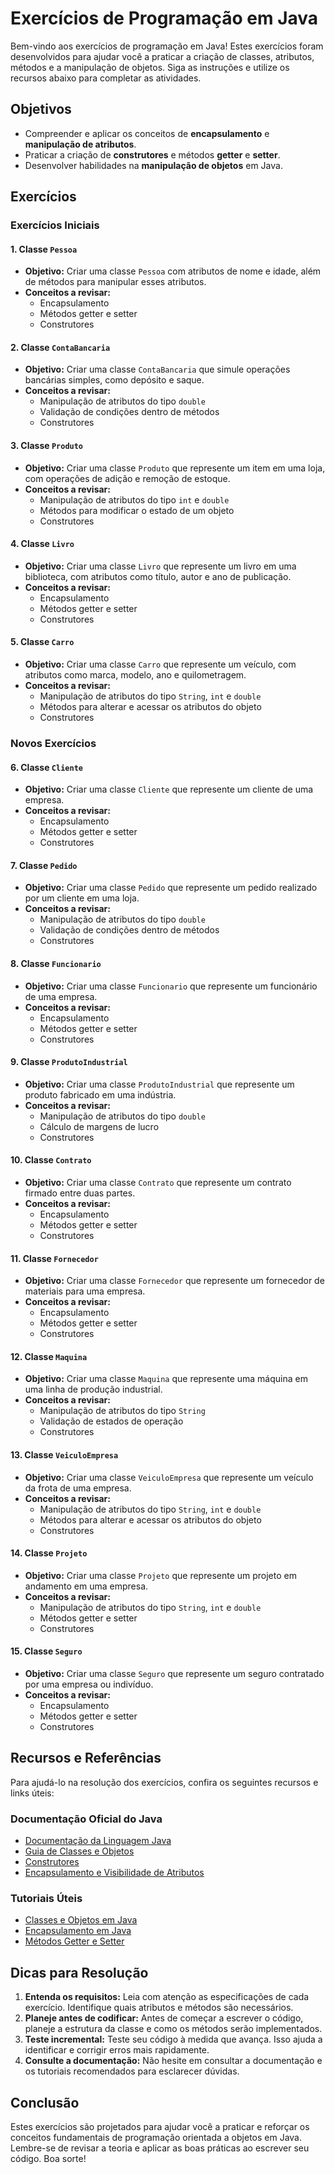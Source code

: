 # Exercícios de Programação em Java

Bem-vindo aos exercícios de programação em Java! Estes exercícios foram desenvolvidos para ajudar você a praticar a criação de classes, atributos, métodos e a manipulação de objetos. Siga as instruções e utilize os recursos abaixo para completar as atividades.

## Objetivos

- Compreender e aplicar os conceitos de **encapsulamento** e **manipulação de atributos**.
- Praticar a criação de **construtores** e métodos **getter** e **setter**.
- Desenvolver habilidades na **manipulação de objetos** em Java.

## Exercícios

### Exercícios Iniciais

#### 1. Classe `Pessoa`
- **Objetivo:** Criar uma classe `Pessoa` com atributos de nome e idade, além de métodos para manipular esses atributos.
- **Conceitos a revisar:**
  - Encapsulamento
  - Métodos getter e setter
  - Construtores

#### 2. Classe `ContaBancaria`
- **Objetivo:** Criar uma classe `ContaBancaria` que simule operações bancárias simples, como depósito e saque.
- **Conceitos a revisar:**
  - Manipulação de atributos do tipo `double`
  - Validação de condições dentro de métodos
  - Construtores

#### 3. Classe `Produto`
- **Objetivo:** Criar uma classe `Produto` que represente um item em uma loja, com operações de adição e remoção de estoque.
- **Conceitos a revisar:**
  - Manipulação de atributos do tipo `int` e `double`
  - Métodos para modificar o estado de um objeto
  - Construtores

#### 4. Classe `Livro`
- **Objetivo:** Criar uma classe `Livro` que represente um livro em uma biblioteca, com atributos como título, autor e ano de publicação.
- **Conceitos a revisar:**
  - Encapsulamento
  - Métodos getter e setter
  - Construtores

#### 5. Classe `Carro`
- **Objetivo:** Criar uma classe `Carro` que represente um veículo, com atributos como marca, modelo, ano e quilometragem.
- **Conceitos a revisar:**
  - Manipulação de atributos do tipo `String`, `int` e `double`
  - Métodos para alterar e acessar os atributos do objeto
  - Construtores

### Novos Exercícios

#### 6. Classe `Cliente`
- **Objetivo:** Criar uma classe `Cliente` que represente um cliente de uma empresa.
- **Conceitos a revisar:**
  - Encapsulamento
  - Métodos getter e setter
  - Construtores

#### 7. Classe `Pedido`
- **Objetivo:** Criar uma classe `Pedido` que represente um pedido realizado por um cliente em uma loja.
- **Conceitos a revisar:**
  - Manipulação de atributos do tipo `double`
  - Validação de condições dentro de métodos
  - Construtores

#### 8. Classe `Funcionario`
- **Objetivo:** Criar uma classe `Funcionario` que represente um funcionário de uma empresa.
- **Conceitos a revisar:**
  - Encapsulamento
  - Métodos getter e setter
  - Construtores

#### 9. Classe `ProdutoIndustrial`
- **Objetivo:** Criar uma classe `ProdutoIndustrial` que represente um produto fabricado em uma indústria.
- **Conceitos a revisar:**
  - Manipulação de atributos do tipo `double`
  - Cálculo de margens de lucro
  - Construtores

#### 10. Classe `Contrato`
- **Objetivo:** Criar uma classe `Contrato` que represente um contrato firmado entre duas partes.
- **Conceitos a revisar:**
  - Encapsulamento
  - Métodos getter e setter
  - Construtores

#### 11. Classe `Fornecedor`
- **Objetivo:** Criar uma classe `Fornecedor` que represente um fornecedor de materiais para uma empresa.
- **Conceitos a revisar:**
  - Encapsulamento
  - Métodos getter e setter
  - Construtores

#### 12. Classe `Maquina`
- **Objetivo:** Criar uma classe `Maquina` que represente uma máquina em uma linha de produção industrial.
- **Conceitos a revisar:**
  - Manipulação de atributos do tipo `String`
  - Validação de estados de operação
  - Construtores

#### 13. Classe `VeiculoEmpresa`
- **Objetivo:** Criar uma classe `VeiculoEmpresa` que represente um veículo da frota de uma empresa.
- **Conceitos a revisar:**
  - Manipulação de atributos do tipo `String`, `int` e `double`
  - Métodos para alterar e acessar os atributos do objeto
  - Construtores

#### 14. Classe `Projeto`
- **Objetivo:** Criar uma classe `Projeto` que represente um projeto em andamento em uma empresa.
- **Conceitos a revisar:**
  - Manipulação de atributos do tipo `String`, `int` e `double`
  - Métodos getter e setter
  - Construtores

#### 15. Classe `Seguro`
- **Objetivo:** Criar uma classe `Seguro` que represente um seguro contratado por uma empresa ou indivíduo.
- **Conceitos a revisar:**
  - Encapsulamento
  - Métodos getter e setter
  - Construtores

## Recursos e Referências

Para ajudá-lo na resolução dos exercícios, confira os seguintes recursos e links úteis:

### Documentação Oficial do Java
- [Documentação da Linguagem Java](https://docs.oracle.com/javase/tutorial/)
- [Guia de Classes e Objetos](https://docs.oracle.com/javase/tutorial/java/javaOO/index.html)
- [Construtores](https://docs.oracle.com/javase/tutorial/java/javaOO/constructors.html)
- [Encapsulamento e Visibilidade de Atributos](https://docs.oracle.com/javase/tutorial/java/javaOO/accesscontrol.html)

### Tutoriais Úteis
- [Classes e Objetos em Java](https://www.w3schools.com/java/java_classes.asp)
- [Encapsulamento em Java](https://www.baeldung.com/java-encapsulation)
- [Métodos Getter e Setter](https://www.geeksforgeeks.org/getter-and-setter-in-java/)

## Dicas para Resolução

1. **Entenda os requisitos:** Leia com atenção as especificações de cada exercício. Identifique quais atributos e métodos são necessários.
2. **Planeje antes de codificar:** Antes de começar a escrever o código, planeje a estrutura da classe e como os métodos serão implementados.
3. **Teste incremental:** Teste seu código à medida que avança. Isso ajuda a identificar e corrigir erros mais rapidamente.
4. **Consulte a documentação:** Não hesite em consultar a documentação e os tutoriais recomendados para esclarecer dúvidas.

## Conclusão

Estes exercícios são projetados para ajudar você a praticar e reforçar os conceitos fundamentais de programação orientada a objetos em Java. Lembre-se de revisar a teoria e aplicar as boas práticas ao escrever seu código. Boa sorte!
